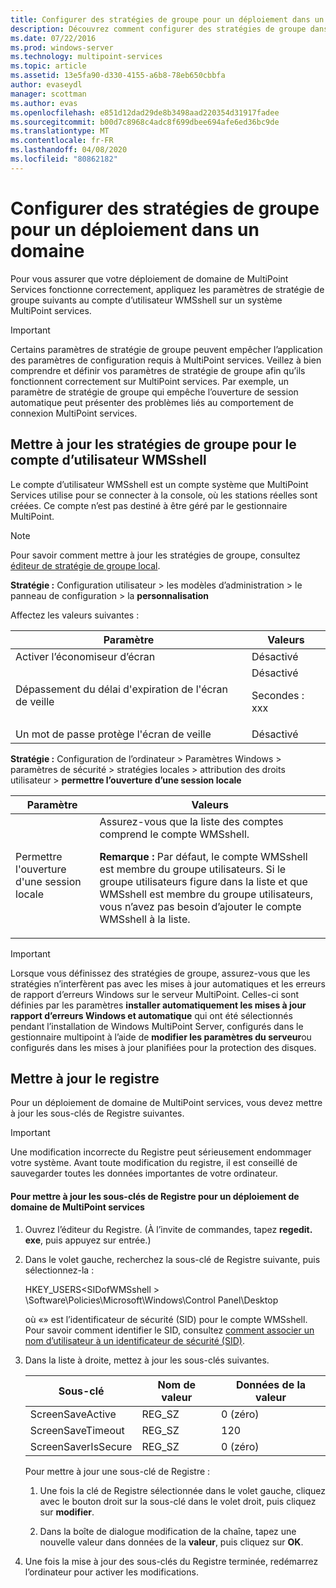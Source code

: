 ```yaml
---
title: Configurer des stratégies de groupe pour un déploiement dans un domaine
description: Découvrez comment configurer des stratégies de groupe dans MultiPoint services
ms.date: 07/22/2016
ms.prod: windows-server
ms.technology: multipoint-services
ms.topic: article
ms.assetid: 13e5fa90-d330-4155-a6b8-78eb650cbbfa
author: evaseydl
manager: scottman
ms.author: evas
ms.openlocfilehash: e851d12dad29de8b3498aad220354d31917fadee
ms.sourcegitcommit: b00d7c8968c4adc8f699dbee694afe6ed36bc9de
ms.translationtype: MT
ms.contentlocale: fr-FR
ms.lasthandoff: 04/08/2020
ms.locfileid: "80862182"
---
```

# <a name="configure-group-policies-for-a-domain-deployment"></a>Configurer des stratégies de groupe pour un déploiement dans un domaine
Pour vous assurer que votre déploiement de domaine de MultiPoint Services fonctionne correctement, appliquez les paramètres de stratégie de groupe suivants au compte d’utilisateur WMSshell sur un système MultiPoint services.  
  
> [!IMPORTANT]  
> Certains paramètres de stratégie de groupe peuvent empêcher l’application des paramètres de configuration requis à MultiPoint services. Veillez à bien comprendre et définir vos paramètres de stratégie de groupe afin qu’ils fonctionnent correctement sur MultiPoint services. Par exemple, un paramètre de stratégie de groupe qui empêche l’ouverture de session automatique peut présenter des problèmes liés au comportement de connexion MultiPoint services.  
  
## <a name="update-group-policies-for-the-wmsshell-user-account"></a>Mettre à jour les stratégies de groupe pour le compte d’utilisateur WMSshell 
Le compte d’utilisateur WMSshell est un compte système que MultiPoint Services utilise pour se connecter à la console, où les stations réelles sont créées. Ce compte n’est pas destiné à être géré par le gestionnaire MultiPoint.
  
> [!NOTE]  
> Pour savoir comment mettre à jour les stratégies de groupe, consultez [éditeur de stratégie de groupe local](https://technet.microsoft.com/library/dn265982.aspx).  
  
**Stratégie :** Configuration utilisateur > les modèles d’administration > le panneau de configuration > la **personnalisation**  
  
Affectez les valeurs suivantes :  
  
|Paramètre|Valeurs|  
|-----------|----------|  
|Activer l’économiseur d’écran|Désactivé|  
|Dépassement du délai d'expiration de l'écran de veille|Désactivé<p>Secondes : xxx|  
|Un mot de passe protège l'écran de veille|Désactivé|  
  
**Stratégie :** Configuration de l’ordinateur > Paramètres Windows > paramètres de sécurité > stratégies locales > attribution des droits utilisateur > **permettre l’ouverture d’une session locale**  
  
|Paramètre|Valeurs|  
|-----------|----------|  
|Permettre l'ouverture d'une session locale|Assurez-vous que la liste des comptes comprend le compte WMSshell.<p>**Remarque :** Par défaut, le compte WMSshell est membre du groupe utilisateurs. Si le groupe utilisateurs figure dans la liste et que WMSshell est membre du groupe utilisateurs, vous n’avez pas besoin d’ajouter le compte WMSshell à la liste.|  
  
> [!IMPORTANT]  
> Lorsque vous définissez des stratégies de groupe, assurez-vous que les stratégies n’interfèrent pas avec les mises à jour automatiques et les erreurs de rapport d’erreurs Windows sur le serveur MultiPoint. Celles-ci sont définies par les paramètres **installer automatiquement les mises à jour** **rapport d’erreurs Windows et automatique** qui ont été sélectionnés pendant l’installation de Windows MultiPoint Server, configurés dans le gestionnaire multipoint à l’aide de **modifier les paramètres du serveur**ou configurés dans les mises à jour planifiées pour la protection des disques.  
  
## <a name="update-the-registry"></a>Mettre à jour le registre  
Pour un déploiement de domaine de MultiPoint services, vous devez mettre à jour les sous-clés de Registre suivantes.  
  
> [!IMPORTANT]  
> Une modification incorrecte du Registre peut sérieusement endommager votre système. Avant toute modification du registre, il est conseillé de sauvegarder toutes les données importantes de votre ordinateur.  
  
#### <a name="to-update-registry-subkeys-for-a-domain-deployment-of-multipoint-services"></a>Pour mettre à jour les sous-clés de Registre pour un déploiement de domaine de MultiPoint services  
  
1.  Ouvrez l’éditeur du Registre. (À l’invite de commandes, tapez **regedit. exe**, puis appuyez sur entrée.)  
  
2.  Dans le volet gauche, recherchez la sous-clé de Registre suivante, puis sélectionnez-la :  
  
    HKEY_USERS\<SIDofWMSshell > \Software\Policies\Microsoft\Windows\Control Panel\Desktop  
  
    où «<SIDofWMSshell>» est l’identificateur de sécurité (SID) pour le compte WMSshell. Pour savoir comment identifier le SID, consultez [comment associer un nom d’utilisateur à un identificateur de sécurité (SID)](https://support.microsoft.com/kb/154599).  
  
3.  Dans la liste à droite, mettez à jour les sous-clés suivantes.  
  
    |Sous-clé|Nom de valeur|Données de la valeur|  
    |----------|--------------|--------------|  
    |ScreenSaveActive|REG_SZ|0 (zéro)|  
    |ScreenSaveTimeout|REG_SZ|120|  
    |ScreenSaverIsSecure|REG_SZ|0 (zéro)|  
  
    Pour mettre à jour une sous-clé de Registre :  
  
    1.  Une fois la clé de Registre sélectionnée dans le volet gauche, cliquez avec le bouton droit sur la sous-clé dans le volet droit, puis cliquez sur **modifier**.  
  
    2.  Dans la boîte de dialogue modification de la chaîne, tapez une nouvelle valeur dans données de la **valeur**, puis cliquez sur **OK**.  
  
4.  Une fois la mise à jour des sous-clés du Registre terminée, redémarrez l’ordinateur pour activer les modifications. 
